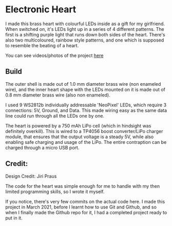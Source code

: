 # Electronic Heart

I made this brass heart with colourful LEDs inside as a gift for my girlfriend. When switched on, it's LEDs light up in a series of 4 different patterns. The first is a shifting purple light that runs down both sides of the heart. There's also two multicoloured, rainbow style patterns, and one which is supposed to resemble the beating of a heart.

You can see videos/photos of the project [here](https://drive.google.com/drive/folders/1zQZjbOZPv8SrULSwWYCTZUva66K80eWO?usp=sharing)

## Build

The outer shell is made out of 1.0 mm diameter brass wire (non enameled wire), and the inner heart shape with the LEDs mounted on it is made out of 0.8 mm diameter brass wire (also non enameled).

I used 9 WS2812b individually addressable 'NeoPixel' LEDs, which require 3 connections: 5V, Ground, and Data. This made wiring easy as the same data line could run through all the LEDs one by one.

The heart is powered by a 750 mAh LiPo cell (which in hindsight was definitely overkill). This is wired to a TP4056 boost converter/LiPo charger module, that ensures that the output voltage is a steady 5V, while also enabling safe charging and usage of the LiPo. The entire contraption can be charged through a micro USB port.

## Credit:

Design Credit: Jiri Praus

The code for the heart was simple enough for me to handle with my then limited programming skills, so I wrote it myself.




If you notice, there's very few commits on the actual code here. I made this project in March 2021, before I learnt how to use Git and Github, and so when I finally made the Github repo for it, I had a completed project ready to put in it.
